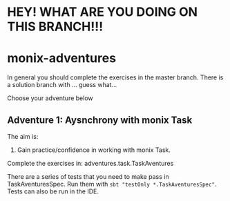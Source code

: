 # HEY!  WHAT ARE YOU DOING ON THIS BRANCH!!!

# monix-adventures
In general you should complete the exercises in the master branch.
There is a solution branch with  ... guess what...

Choose your adventure below


## Adventure 1: Aysnchrony with monix Task
The aim is:

1. Gain practice/confidence in working with monix Task.

Complete the exercises in: adventures.task.TaskAventures

There are a series of tests that you need to make pass in TaskAventuresSpec.
Run them with `sbt "testOnly *.TaskAventuresSpec"`.  Tests can also be run in the IDE.


